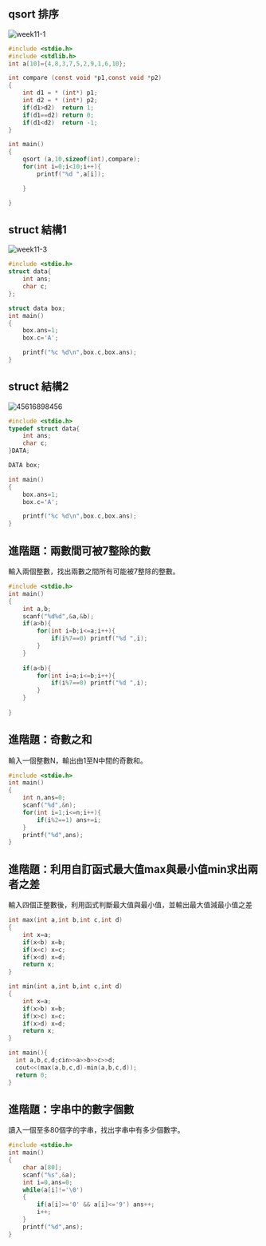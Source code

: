 ## qsort 排序
![week11-1](https://user-images.githubusercontent.com/79676845/117389205-96dede00-af1e-11eb-83c1-4d006ee6ed94.png)

```c
#include <stdio.h>
#include <stdlib.h>
int a[10]={4,8,3,7,5,2,9,1,6,10};

int compare (const void *p1,const void *p2)
{
    int d1 = * (int*) p1;
    int d2 = * (int*) p2;
    if(d1>d2)  return 1;
    if(d1==d2) return 0;
    if(d1<d2)  return -1;
}

int main()
{
    qsort (a,10,sizeof(int),compare);
    for(int i=0;i<10;i++){
        printf("%d ",a[i]);

    }

}
```

## struct 結構1
![week11-3](https://user-images.githubusercontent.com/79676845/117391028-c2af9300-af21-11eb-9f84-f1ddc080fb10.png)
```c
#include <stdio.h>
struct data{
    int ans;
    char c;
};

struct data box;
int main()
{
    box.ans=1;
    box.c='A';

    printf("%c %d\n",box.c,box.ans);
}
```

## struct 結構2
![45616898456](https://user-images.githubusercontent.com/79676845/117391574-c4c62180-af22-11eb-9827-ac57743ad045.jpg)

```c
#include <stdio.h>
typedef struct data{
    int ans;
    char c;
}DATA;

DATA box;

int main()
{
    box.ans=1;
    box.c='A';

    printf("%c %d\n",box.c,box.ans);
}
```

## 進階題：兩數間可被7整除的數
輸入兩個整數，找出兩數之間所有可能被7整除的整數。
```c
#include <stdio.h>
int main()
{
	int a,b;
	scanf("%d%d",&a,&b);
	if(a>b){
		for(int i=b;i<=a;i++){
			if(i%7==0) printf("%d ",i);
		}
	}
	
	if(a<b){
		for(int i=a;i<=b;i++){
			if(i%7==0) printf("%d ",i);
		}
	}
	
}

```

## 進階題：奇數之和
輸入一個整數N，輸出由1至N中間的奇數和。
```c
#include <stdio.h>
int main()
{
	int n,ans=0;
	scanf("%d",&n);
	for(int i=1;i<=n;i++){
		if(i%2==1) ans+=i;
	}
	printf("%d",ans);
}
```

## 進階題：利用自訂函式最大值max與最小值min求出兩者之差
輸入四個正整數後，利用函式判斷最大值與最小值，並輸出最大值減最小值之差
```c
int max(int a,int b,int c,int d)
{
	int x=a;
	if(x<b) x=b;
	if(x<c) x=c;
	if(x<d) x=d;
	return x;
}

int min(int a,int b,int c,int d)
{
	int x=a;
	if(x>b) x=b;
	if(x>c) x=c;
	if(x>d) x=d;
	return x;
}

int main(){
  int a,b,c,d;cin>>a>>b>>c>>d;
  cout<<(max(a,b,c,d)-min(a,b,c,d));
  return 0;
}

```


## 進階題：字串中的數字個數
讀入一個至多80個字的字串，找出字串中有多少個數字。
```c
#include <stdio.h>
int main()
{
	char a[80];
	scanf("%s",&a);
	int i=0,ans=0;
	while(a[i]!='\0')
	{
		if(a[i]>='0' && a[i]<='9') ans++;
		i++;
	}
	printf("%d",ans);
}

```
